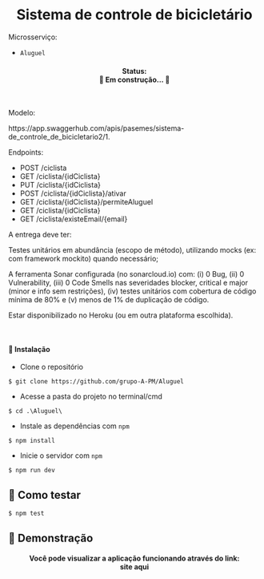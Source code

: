 <h1 align="center">
   Sistema de controle de bicicletário
</h1>

Microsserviço:
- `Aluguel`

<h4 align="center"> 
	Status: <br>
	🚧  Em construção...  🚧
</h4>

<br>
<p>Modelo:</p>
<a>https://app.swaggerhub.com/apis/pasemes/sistema-de_controle_de_bicicletario2/1.</a>

<br>
<p>Endpoints:</p>

- POST /ciclista 
- GET /ciclista/{idCiclista}
- PUT /ciclista/{idCiclista}
- POST /ciclista/{idCiclista}/ativar
- GET /ciclista/{idCiclista}/permiteAluguel
- GET /ciclista/{idCiclista}
- GET /ciclista/existeEmail/{email}

A entrega deve ter:

Testes unitários em abundância (escopo de método), utilizando mocks (ex: com framework mockito) quando necessário;

A ferramenta Sonar configurada (no sonarcloud.io) com: (i) 0 Bug, (ii) 0 Vulnerability, (iii)  0 Code Smells nas severidades blocker, critical e major (minor e info sem restrições), (iv) testes unitários com cobertura de código mínima de 80% e (v) menos de 1% de duplicação de código. 

Estar disponibilizado no Heroku (ou em outra plataforma escolhida).

<br>
<h4> 🔧 Instalação </h4>

- Clone o repositório 
```
$ git clone https://github.com/grupo-A-PM/Aluguel
```

- Acesse a pasta do projeto no terminal/cmd 
```
$ cd .\Aluguel\
```

- Instale as dependências com `npm`
```
$ npm install
```
- Inicie o servidor com `npm`
```
$ npm run dev
```

## 🚀 Como testar 
```
$ npm test
```
## 🚀 Demonstração

<h4 align="center">
  Você pode visualizar a aplicação funcionando através do link: <br>
  <a>site aqui</a>
</h4>

